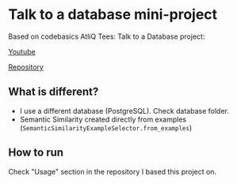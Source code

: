 # Talk to a database mini-project

Based on codebasics AtliQ Tees: Talk to a Database project:

[Youtube](https://www.youtube.com/watch?v=4wtrl4hnPT8)

[Repository](https://github.com/codebasics/langchain/tree/main/4_sqldb_tshirts)

## What is different?

- I use a different database (PostgreSQL). Check database folder.
- Semantic Similarity created directly from examples (`SemanticSimilarityExampleSelector.from_examples`)

## How to run

Check "Usage" section in the repository I based this project on.
